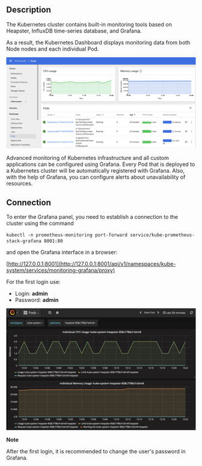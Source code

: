 Description
-----------

The Kubernetes cluster contains built-in monitoring tools based on Heapster, InfluxDB time-series database, and Grafana.

As a result, the Kubernetes Dashboard displays monitoring data from both Node nodes and each individual Pod.

![](./assets/1532516086692-898bef225260f2ab797232d2613828f7.png)

Advanced monitoring of Kubernetes infrastructure and all custom applications can be configured using Grafana. Every Pod that is deployed to a Kubernetes cluster will be automatically registered with Grafana. Also, with the help of Grafana, you can configure alerts about unavailability of resources.

Connection
----------

To enter the Grafana panel, you need to establish a connection to the cluster using the command

```
kubectl -n prometheus-monitoring port-forward service/kube-prometheus-stack-grafana 8001:80
```

and open the Grafana interface in a browser:

[http://127.0.0.1:8001](http://127.0.0.1:8001/api/v1/namespaces/kube-system/services/monitoring-grafana/proxy)

For the first login use:

*   Login: **admin**
*   Password: **admin**

![](./assets/1532516102383-055a77945ed2d05bb5de6344ab27fdcc.png)

**Note**

After the first login, it is recommended to change the user's password in Grafana.